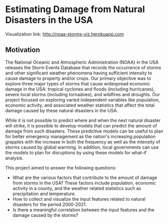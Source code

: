 # Estimating Damage from Natural Disasters in the USA
Visualization link: http://noaa-storms-viz.herokuapp.com  
## Motivation
The National Oceanic and Atmospheric Administration (NOAA) in the USA releases the Storm Events Database that records the occurrence of storms and other significant weather phenomena having sufficient intensity to cause damage to property and/or crops. Our primary objective was to explore three major types of storms that cause widespread economic damage in the USA: tropical cyclones and floods (including hurricanes), severe local storms (including tornadoes), and wildfires and droughts. Our project focused on exploring varied independent variables like population, economic activity, and associated weather statistics that affect the total damage caused by these natural disasters in the USA.

While it is not possible to predict where and when the next natural disaster will strike, it is possible to develop models that can predict the amount of damage from such disasters. These predictive models can be useful to plan for better emergency management as the nation's increasing population grapples with the increase in both the frequency as well as the intensity of storms caused by global warming. In addition, local governments can use the models to plan for disruptions by using these models for what-if analysis.

This project aimed to answer the following questions:

- What are the various factors that contribute to the amount of damage from storms in the USA? These factors include population, economic activity in a county, and the weather related statistics such as precipitation and temperature. 
- How to collect and visualize the input features related to natural disasters for the period 2000-2021.
- Is there a meaningful correlation between the input features and the damage caused by the storms?
